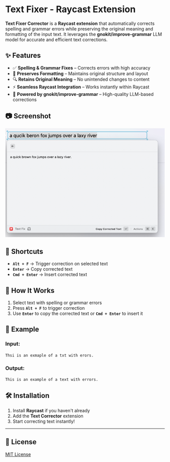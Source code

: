 # **Text Fixer - Raycast Extension**  

**Text Fixer Corrector** is a **Raycast extension** that automatically corrects spelling and grammar errors while preserving the original meaning and formatting of the input text. It leverages the **gnokit/improve-grammar** LLM model for accurate and efficient text corrections.  

## ✨ Features  
- ✅ **Spelling & Grammar Fixes** – Corrects errors with high accuracy  
- 🔄 **Preserves Formatting** – Maintains original structure and layout  
- 🔍 **Retains Original Meaning** – No unintended changes to content  
- ⚡ **Seamless Raycast Integration** – Works instantly within Raycast  
- 🧠 **Powered by gnokit/improve-grammar** – High-quality LLM-based corrections  

## 📷 Screenshot
![Screenshot](./assets/image.png)

## 🎯 Shortcuts  
- **`Alt + F`** → Trigger correction on selected text  
- **`Enter`** → Copy corrected text  
- **`Cmd + Enter`** → Insert corrected text  

## 🚀 How It Works  
1. Select text with spelling or grammar errors  
2. Press **`Alt + F`** to trigger correction  
3. Use **`Enter`** to copy the corrected text or **`Cmd + Enter`** to insert it  

## 📌 Example  
### **Input:**  
`Thsi is an exmaple of a txt with erors.`  
### **Output:**  
`This is an example of a text with errors.`  


## 🛠 Installation  
1. Install **Raycast** if you haven't already  
2. Add the **Text Corrector** extension  
3. Start correcting text instantly!  

---
## 📜 License  
[MIT License](LICENSE)  
